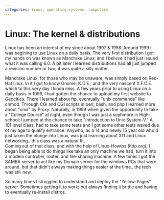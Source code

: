 ```yaml
---
categories: linux, operating-systems, computers
---
```

# Linux: The kernel & distributions

Linux has been an interest of my since about 1997 & 1998.
Around 1999 I was begining to use Linux on a daily basis.
The very first distribution I got my hands on was known as Mandrake Linux; and I believe it had just issued what it was calling 6.0. A bit later I learned distributions had all just jumped a revision number or two; it was quite a silly matter.

<aside>
Mandrake Linux; for those who may be unaware; was simply based on Red-Hat linux. In it I got to know Gnome; K.D.E.; and the very nascent X.F.C.E. which to this very day I kinda miss. A few years prior to using Linux on a daily basis in 1999, I had gotten the chance to upload my first website to Geocities. There I learned about ftp, eventually "unix commands" like chmod. Through CGI and CGI scripts in perl; bash; and php I learned more about "unix" by Proxy.  Naturally, in 1999 when given the opportunity to take a "College Course" at night, even though I was just a sophmore in High-school; I jumped at the chance to take "Introduction to Unix System-V." A 101 level class; had to take some tests and I got some other tests waved due ot my age to qualify entrance. Anywho; as a 14 and newly 15 year old who'd just taken the plunge into Linux, was just learning about X11 and Linux networking.. this class was a natural fit.
</aside>
Coming out of that class; and with the help of Linux-Howtos (ltdp.org); I began being able to do things like take an only machine we had, turn it into a modem controller, router, and file-sharing machine.  A few times I got the SAMBA server to act like my Domain server for the windows PCs that were around, but that didn't always making things easier at the time.. the tech was still new.

So many times I struggled to understand and deploy the "Yellow-Pages" server. Sometimes getting it to work; but always finding it brittle and having to eventually re-install distros.
